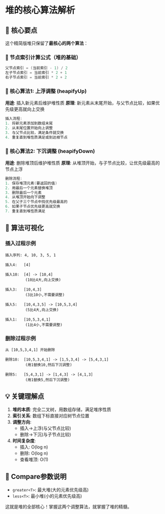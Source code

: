 # 堆的核心算法解析

## 🎯 核心要点

这个精简版堆只保留了**最核心的两个算法**：

### 📍 节点索引计算公式（堆的基础）
```cpp
父节点索引 = (当前索引 - 1) / 2
左子节点索引 = 当前索引 * 2 + 1  
右子节点索引 = 当前索引 * 2 + 2
```

### 🔺 核心算法1: 上浮调整 (heapifyUp)
**用途**: 插入新元素后维护堆性质
**原理**: 新元素从末尾开始，与父节点比较，如果优先级更高就向上交换

```cpp
插入流程:
1. 将新元素添加到数组末尾
2. 从末尾位置开始向上调整
3. 与父节点比较，满足条件就交换
4. 重复直到堆性质满足或到达根节点
```

### 🔻 核心算法2: 下沉调整 (heapifyDown)  
**用途**: 删除堆顶后维护堆性质
**原理**: 从堆顶开始，与子节点比较，让优先级最高的节点上浮

```cpp
删除流程:
1. 保存堆顶元素(要返回的值)
2. 用最后一个元素替换堆顶
3. 删除最后一个元素
4. 从堆顶开始向下调整
5. 在父子三个节点中找优先级最高的
6. 如果子节点优先级更高就交换
7. 重复直到堆性质满足
```

## 🎨 算法可视化

### 插入过程示例
```
插入序列: 4, 10, 3, 5, 1

插入4:   [4]

插入10:  [4] -> [10,4]
         (10比4大,向上交换)

插入3:   [10,4,3]
         (3比10小,不需要调整)

插入5:   [10,4,3,5] -> [10,5,3,4]  
         (5比4大,向上交换)

插入1:   [10,5,3,4,1]
         (1比4小,不需要调整)
```

### 删除过程示例
```
从 [10,5,3,4,1] 开始删除

删除10:  [10,5,3,4,1] -> [1,5,3,4] -> [5,4,3,1]
         (用1替换10,然后下沉调整)

删除5:   [5,4,3,1] -> [1,4,3] -> [4,1,3]
         (用1替换5,然后下沉调整)
```

## 💡 关键理解点

1. **堆的本质**: 完全二叉树，用数组存储，满足堆序性质
2. **索引关系**: 数组下标直接对应树节点位置
3. **调整方向**: 
   - 插入→上浮(与父节点比较)
   - 删除→下沉(与子节点比较)
4. **时间复杂度**: 
   - 插入: O(log n)
   - 删除: O(log n)
   - 查看堆顶: O(1)

## 🔧 Compare参数说明
- `greater<T>`: 最大堆(大的元素优先级高)
- `less<T>`: 最小堆(小的元素优先级高)

这就是堆的全部核心！掌握这两个调整算法，就掌握了堆的精髓。
